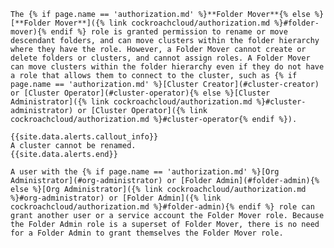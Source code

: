     The {% if page.name == 'authorization.md' %}**Folder Mover**{% else %}[**Folder Mover**]({% link cockroachcloud/authorization.md %}#folder-mover){% endif %} role is granted permission to rename or move descendant folders, and can move clusters within the folder hierarchy where they have the role. However, a Folder Mover cannot create or delete folders or clusters, and cannot assign roles. A Folder Mover can move clusters within the folder hierarchy even if they do not have a role that allows them to connect to the cluster, such as {% if page.name == 'authorization.md' %}[Cluster Creator](#cluster-creator) or [Cluster Operator](#cluster-operator){% else %}[Cluster Administrator]({% link cockroachcloud/authorization.md %}#cluster-administrator) or [Cluster Operator]({% link cockroachcloud/authorization.md %}#cluster-operator{% endif %}).

    {{site.data.alerts.callout_info}}
    A cluster cannot be renamed.
    {{site.data.alerts.end}}

    A user with the {% if page.name == 'authorization.md' %}[Org Administrator](#org-administrator) or [Folder Admin](#folder-admin){% else %}[Org Administrator]({% link cockroachcloud/authorization.md %}#org-administrator) or [Folder Admin]({% link cockroachcloud/authorization.md %}#folder-admin){% endif %} role can grant another user or a service account the Folder Mover role. Because the Folder Admin role is a superset of Folder Mover, there is no need for a Folder Admin to grant themselves the Folder Mover role.
